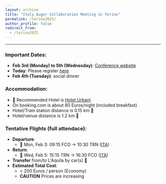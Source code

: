 ```yaml
---
layout: archive
title: "Italy Auger Collaboration Meeting in Torino"
permalink: /torino2025/
author_profile: false
redirect_from:
  - /torino2025
---
```


---

### Important Dates:
- **Feb 3rd (Monday) to 5th (Wednesday)**: [Conference website](https://agenda.infn.it/event/44951/)
- **Today**: Please register [here](https://agenda.infn.it/event/44951/registrations/)
- **Feb 4th (Tuesday)**: social dinner
    
### Accommodation:
- 🏩 Recommended Hotel is [Hotel Urbani](https://www.booking.com/searchresults.en-gb.html?aid=311984&label=hotel-83283-it-dAZAgqFmrDIUWXw0D_wI%2AwS393773265353%3Apl%3Ata%3Ap1%3Ap2%3Aac%3Aap%3Aneg%3Afi%3Atikwd-2928161286%3Alp9220598%3Ali%3Adec%3Adm%3Appccp%3DUmFuZG9tSVYkc2RlIyh9YTQUGSsRwx9_3qo3uPTHyoo&gclid=Cj0KCQiAy8K8BhCZARIsAKJ8sfQYgR-PQfLJEYiw0vxUQiK4o7PxVsm91gI4oVJIeS4_U-oKYR-U1NIaArpFEALw_wcB&highlighted_hotels=83283&redirected=1&city=-130938&hlrd=no_dates&source=hotel&expand_sb=1&keep_landing=1&sid=43ebee25f6626c3c068c14eaad2c0887)
- On booking.com is about 80 Euros/night (included breakfast)
- Hotel/Train station distance is 0.15 km 🚶
- Hotel/venue distance is 1.2 km 🚶
  
### Tentative Flights (full attendace):
- **Departure**:
  - 🛫 Mon, Feb 3: 09:15 FCO -> 10:30 TRN ([ITA](https://www.ita-airways.com/it_it))
- **Return**:
  - 🛬 Wed, Feb 5: 15:15 TRN -> 16:30 FCO ([ITA](https://www.ita-airways.com/it_it))
- **Transfer** from/to L'Aquila by car(s) 🚗
- **Estimated Total Cost**: 
  - < 200 Euros / person (Economy)
  - **CAUTION** Prices are increasing

